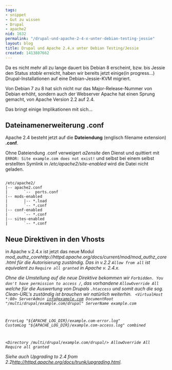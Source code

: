 ```yaml
---
tags:
- snippet
- Gut zu wissen
- Drupal
- apache2
nid: 1632
permalink: "/drupal-und-apache-2-4-x-unter-debian-testing-jessie"
layout: blog
title: Drupal und Apache 2.4.x unter Debian Testing/Jessie
created: 1413807662
---
```

Da es nicht mehr all zu lange dauert bis Debian 8 erscheint, bzw. bis Jessie den Status <em>stable</em> erreicht, haben wir bereits jetzt einige(in progress...) Drupal-Installationen auf eine Debian-Jessie-KVM migriert.

Von Debian 7 zu 8 hat sich nicht nur das Major-Release-Nummer von Debian erhöht, sondern auch der Webserver Apache hat einen Sprung gemacht, von Apache Version 2.2 auf 2.4.

Das bringt einige Implikationen mit sich...<!--break-->

<h2>Dateinamenerweiterung .conf</h2>
Apache 2.4 besteht jetzt auf die <strong>Dateiendung</strong> (englisch filename extension) <strong>.conf</strong>.

Ohne Dateiendung .conf verweigert <em>a2ensite</em> den Dienst und quittiert mit <code>
ERROR: Site example.com does not exist!</code>
und selbst bei einem selbst erstellten Symlink in <em>/etc/apache2/site-enabled</em> wird die Datei nicht geladen.

<code>
/etc/apache2/
|-- apache2.conf
|       `--  ports.conf
|-- mods-enabled
|       |-- *.load
|       `-- *.conf
|-- conf-enabled
|       `-- *.conf
|-- sites-enabled
|       `-- *.conf
</code>

<h2>Neue Direktiven in den Vhosts</h2>
in Apache v.2.4.x ist jetzt das neue Modul <em>mod_authz_core<fn>http://httpd.apache.org/docs/current/mod/mod_authz_core.html</fn> für die Autorisierung zuständig.  Das in v.2.2 <code>Allow from all</code>
ist equivalent zu <code>Require all granted</code>
in Apache v. 2.4.x. 

Ohne die Umstellung auf die neue Direktive bekommen wir <code>Forbidden. You don't have permission to access /</code>, das vorhandene <code>AllowOverride All</code> welche für die Auswertung von Drupals <code>.htaccess</code> und somit auch die sog. <em>Clean-URL's</em> zuständig ist brauchen wir natürlich weiterhin.
<code type="apache">
<VirtualHost *:80>
  ServerAdmin info@example.com
  DocumentRoot "/multi/drupal/example.com/drupal"
  ServerName example.com

  ErrorLog "${APACHE_LOG_DIR}/example.com-error.log"
  CustomLog "${APACHE_LOG_DIR}/example.com-access.log" combined

  <Directory /multi/drupal/example.com/drupal/>
          AllowOverride All
          Require all granted
  </Directory>
</VirtualHost>
</code>

Siehe auch <em>Upgrading to 2.4 from 2.2</em><fn>http://httpd.apache.org/docs/trunk/upgrading.html</fn>.



